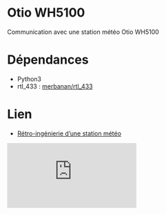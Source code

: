 # Otio WH5100
Communication avec une station météo Otio WH5100

# Dépendances
 * Python3
 * rtl_433 : [merbanan/rtl_433](https://github.com/merbanan/rtl_433)

# Lien
 * [Rétro-ingénierie d’une station météo](https://wiki.antoineve.me/doku.php?id=articles:domotique:retro-ingenierie_d_une_station_meteo)

![Capteurs de la station météo](https://wiki.antoineve.me/lib/exe/fetch.php?media=domotique:station_meteo_header.jpg)
